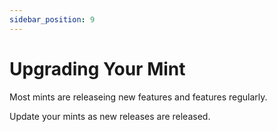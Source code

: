 ```yaml
---
sidebar_position: 9
---
```

# Upgrading Your Mint

Most mints are releaseing new features and features regularly.

Update your mints as new releases are released.
